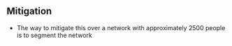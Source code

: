 ## Mitigation

- The way to mitigate this over a network with approximately 2500 people is to segment the network